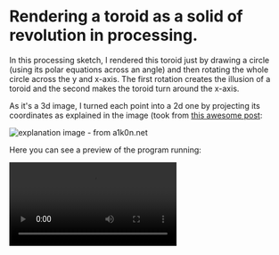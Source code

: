 # Rendering a toroid as a solid of revolution in processing.

In this processing sketch, I rendered this toroid just by drawing a circle (using its polar equations across an angle) and then rotating the whole circle across the y and x-axis. The first rotation creates the illusion of a toroid and the second makes the toroid turn around the x-axis.

As it's a 3d image, I turned each point into a 2d one by projecting its coordinates as explained in the image (took from [this awesome post](https://www.a1k0n.net/2011/07/20/donut-math.html):

![explanation image - from a1k0n.net](https://www.a1k0n.net/img/perspective.png "explanation image - from a1k0n.net")

Here you can see a preview of the program running:

![demo](https://user-images.githubusercontent.com/35054698/132264136-1a6f319f-4594-400b-a9e4-ad3e868c786e.mp4)

